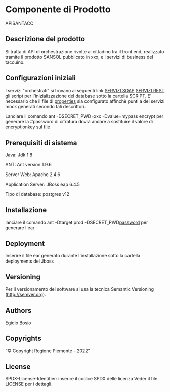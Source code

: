 # Componente di Prodotto

APISANTACC

## Descrizione del prodotto

Si tratta di API di orchestrazione rivolte al cittadino tra il front end, realizzato tramite il prodotto SANSOL pubblicato in xxx, e i servizi di business del taccuino.

## Configurazioni iniziali

I servizi "orchestrati" si trovano ai seguenti link [SERVIZI SOAP](docs/wsdl) [SERVIZI REST](docs/rest) gli script per l'inizializzazione del database sotto la cartella [SCRIPT](docs/sql). E' necessario che il file di [properties](buildfiles/prod.properties) sia configurato affinchè punti a dei servizi mock generati secondo tali descrittori.

Lanciare il comando ant -DSECRET_PWD=xxx -Dvalue=mypass encrypt per generare la #password di cifratura  dovrà andare a sostituire il valore di encryptionkey sul  [file](buildfiles/prod-rp-01.properties)

## Prerequisiti di sistema

Java:
Jdk 1.8

ANT:
Ant version 1.9.6

Server Web:
Apache 2.4.6

Application Server:
JBoss eap 6.4.5

Tipo di database:
postgres v12

## Installazione

lanciare il comando ant -Dtarget prod -DSECRET_PWD[password](#password) per generare l'ear

## Deployment

Inserire il file ear generato durante l'installazione sotto la cartella deployments del Jboss

## Versioning

Per il versionamento del software si usa la tecnica Semantic Versioning (http://semver.org).

## Authors

Egidio Bosio

## Copyrights

“© Copyright Regione Piemonte – 2022”

## License

SPDX-License-Identifier: inserire il codice SPDX delle licenza
Veder il file LICENSE per i dettagli.


